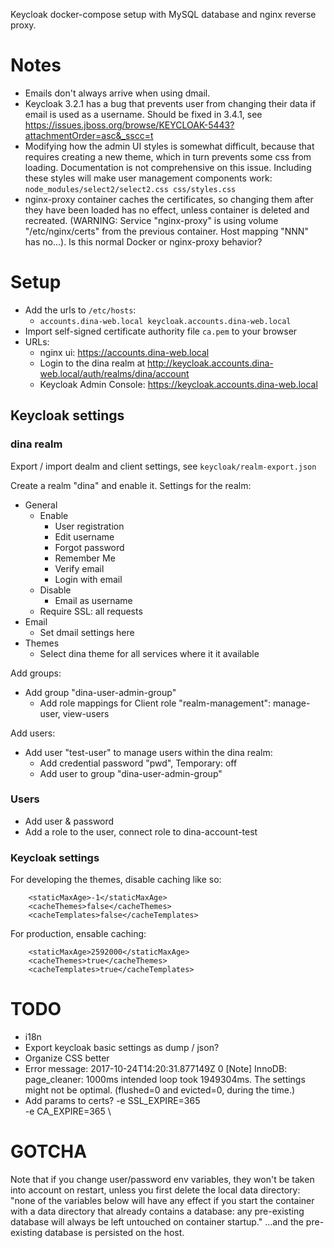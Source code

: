 
Keycloak docker-compose setup with MySQL database and nginx reverse proxy.

# Notes

- Emails don't always arrive when using dmail.
- Keycloak 3.2.1 has a bug that prevents user from changing their data if email is used as a username. Should be fixed in 3.4.1, see https://issues.jboss.org/browse/KEYCLOAK-5443?attachmentOrder=asc&_sscc=t
- Modifying how the admin UI styles is somewhat difficult, because that requires creating a new theme, which in turn prevents some css from loading. Documentation is not comprehensive on this issue. Including these styles will make user management components work: `node_modules/select2/select2.css css/styles.css`
- nginx-proxy container caches the certificates, so changing them after they have been loaded has no effect, unless container is deleted and recreated. (WARNING: Service "nginx-proxy" is using volume "/etc/nginx/certs" from the previous container. Host mapping "NNN" has no...). Is this normal Docker or nginx-proxy behavior?

# Setup

- Add the urls to `/etc/hosts`:
   - `accounts.dina-web.local keycloak.accounts.dina-web.local`
- Import self-signed certificate authority file `ca.pem` to your browser
- URLs:
   - nginx ui: https://accounts.dina-web.local
   - Login to the dina realm at http://keycloak.accounts.dina-web.local/auth/realms/dina/account
   - Keycloak Admin Console: https://keycloak.accounts.dina-web.local

## Keycloak settings 


### dina realm

Export / import dealm and client settings, see `keycloak/realm-export.json`

Create a realm "dina" and enable it. Settings for the realm:

- General
   - Enable
      - User registration 
      - Edit username 
      - Forgot password 
      - Remember Me 
      - Verify email 
      - Login with email 
   - Disable
      - Email as username 
   - Require SSL: all requests
- Email
   - Set dmail settings here
- Themes
   - Select dina theme for all services where it it available

<!--
Add roles:
- Add role "dina-admin"
-->

Add groups:
- Add group "dina-user-admin-group"
    - Add role mappings for Client role "realm-management": manage-user, view-users

Add users:
- Add user "test-user" to manage users within the dina realm:
    - Add credential password "pwd", Temporary: off
    - Add user to group "dina-user-admin-group"

### Users

- Add user & password
- Add a role to the user, connect role to dina-account-test

### Keycloak settings

For developing the themes, disable caching like so:

        <staticMaxAge>-1</staticMaxAge>
        <cacheThemes>false</cacheThemes>
        <cacheTemplates>false</cacheTemplates>

For production, ensable caching:

        <staticMaxAge>2592000</staticMaxAge>
        <cacheThemes>true</cacheThemes>
        <cacheTemplates>true</cacheTemplates>

# TODO

- i18n
- Export keycloak basic settings as dump / json?
- Organize CSS better
- Error message: 2017-10-24T14:20:31.877149Z 0 [Note] InnoDB: page_cleaner: 1000ms intended loop took 1949304ms. The settings might not be optimal. (flushed=0 and evicted=0, during the time.)
- Add params to certs?
   -e SSL_EXPIRE=365 \
   -e CA_EXPIRE=365 \

# GOTCHA

Note that if you change user/password env variables, they won't be taken into account on restart, unless you first delete the local data directory: "none of the variables below will have any effect if you start the container with a data directory that already contains a database: any pre-existing database will always be left untouched on container startup." ...and the pre-existing database is persisted on the host.
